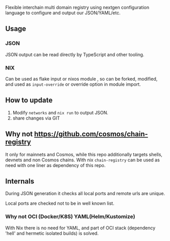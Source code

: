 Flexible interchain multi domain registry using nextgen configuration language to configure and output our JSON/YAML/etc.

## Usage

### JSON

JSON output can be read directly by TypeScript and other tooling.


### NIX

Can be used as flake input or nixos module , so can be forked, modified, and used as `input-override` or override option in module import.

## How to update


1. Modify `networks` and `nix run` to output JSON.
2. share changes via GIT

## Why not https://github.com/cosmos/chain-registry 

It only for mainnets and Cosmos, while this repo additionally targets shells, devnets and non Cosmos chains.
With nix `chain-registry` can be used as need with one liner as dependency of this repo.

## Internals

During JSON generation it checks all local ports and remote urls are unique.

Local ports are checked not to be in well known list.

### Why not OCI (Docker/K8S) YAML(Helm/Kustomize)

With Nix there is no need for YAML, and part of OCI stack (dependency 'hell' and hermetic isolated builds) is solved.